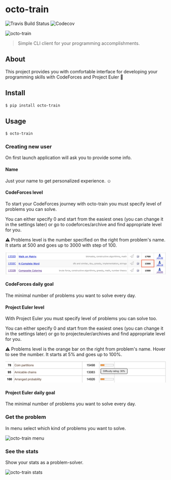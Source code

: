 # octo-train

![Travis Build Status]()
![Codecov]()

![octo-train](art/octo_train_present.gif)

> Simple CLI client for your programming accomplishments.

## About

This project provides you with comfortable interface for developing your programming skills with CodeForces and Project Euler 🎉

## Install

```bash
$ pip install octo-train
```

## Usage

```bash
$ octo-train
```

### Creating new user

On first launch application will ask you to provide some info.

#### Name

Just your name to get personalized experience. ☺️

#### CodeForces level

To start your CodeForces journey with octo-train you must specify level of problems you can solve.

You can either specify 0 and start from the easiest ones (you can change it in the settings later) or go to codeforces/archive and find appropriate level for you.


⚠️ Problems level is the number specified on the right from problem's name. It starts at 500 and goes up to 3000 with step of 100.

![problems level](art/cf_problem_level.png)

#### CodeForces daily goal

The minimal number of problems you want to solve every day.

#### Project Euler level

With Project Euler you must specify level of problems you can solve too.

You can either specify 0 and start from the easiest ones (you can change it in the settings later) or go to projecteuler/archives and find appropriate level for you.


⚠️ Problems level is the orange bar on the right from problem's name. Hover to see the number. It starts at 5% and goes up to 100%.

![problems level](art/pe_problem_level.png)

#### Project Euler daily goal

The minimal number of problems you want to solve every day.

### Get the problem

In menu select which kind of problems you want to solve.

![octo-train menu]()

### See the stats

Show your stats as a problem-solver.

![octo-train stats]()